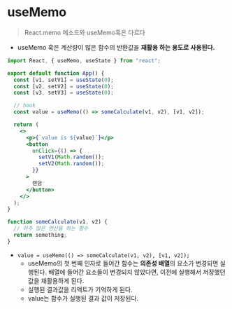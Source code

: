 # useMemo

> React.memo 메소드와 useMemo훅은 다르다

- useMemo 훅은 계산량이 많은 함수의 반환값을 **재활용 하는 용도로 사용된다.**

```jsx
import React, { useMemo, useState } from "react";

export default function App() {
  const [v1, setV1] = useState(0);
  const [v2, setV2] = useState(0);
  const [v3, setV3] = useState(0);

  // hook
  const value = useMemo(() => someCalculate(v1, v2), [v1, v2]);

  return (
    <>
      <p>{`value is ${value}`}</p>
      <button
        onClick={() => {
          setV1(Math.random());
          setV2(Math.random());
        }}
      >
        랜덤
      </button>
    </>
  );
}

function someCalculate(v1, v2) {
  // 아주 많은 연산을 하는 함수
  return something;
}
```

- `value = useMemo(() => someCalculate(v1, v2), [v1, v2]);`
  - useMemo의 첫 번째 인자로 들어간 함수는 **의존성 배열**의 요소가 변경되면 실행된다. 배열에 들어간 요소들이 변경되지 않았다면, 이전에 실행해서 저장했던 값을 재활용하게 된다.
  - 실행된 결과값을 리액트가 기억하게 된다.
  - value는 함수가 실행된 결과 값이 저장된다.
